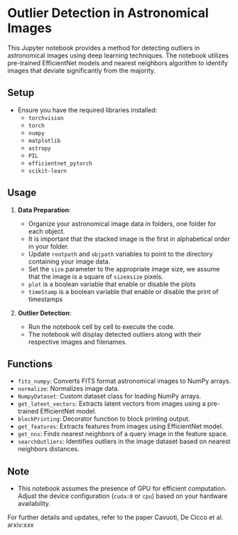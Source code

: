 # Outlier Detection in Astronomical Images

This Jupyter notebook provides a method for detecting outliers in astronomical images using deep learning techniques. The notebook utilizes pre-trained EfficientNet models and nearest neighbors algorithm to identify images that deviate significantly from the majority.

## Setup
- Ensure you have the required libraries installed:
  - `torchvision`
  - `torch`
  - `numpy`
  - `matplotlib`
  - `astropy`
  - `PIL`
  - `efficientnet_pytorch`
  - `scikit-learn`

## Usage
1. **Data Preparation**:
   - Organize your astronomical image data in folders, one folder for each object.
   - It is important that the stacked image is the first in alphabetical order in your folder.
   - Update `rootpath` and `objpath` variables to point to the directory containing your image data.
   - Set the `size` parameter to the appropriate image size, we assume that the image is a square of `size`x`size` pixels.
   - `plot` is a boolean variable that enable or disable the plots
   - `timeStamp` is a boolean variable that enable or disable the print of timestamps

2. **Outlier Detection**:
   - Run the notebook cell by cell to execute the code.
   - The notebook will display detected outliers along with their respective images and filenames.


## Functions

- `fits_numpy`: Converts FITS format astronomical images to NumPy arrays.
- `normalize`: Normalizes image data.
- `NumpyDataset`: Custom dataset class for loading NumPy arrays.
- `get_latent_vectors`: Extracts latent vectors from images using a pre-trained EfficientNet model.
- `blockPrinting`: Decorator function to block printing output.
- `get_features`: Extracts features from images using EfficientNet model.
- `get_nns`: Finds nearest neighbors of a query image in the feature space.
- `searchOutliers`: Identifies outliers in the image dataset based on nearest neighbors distances.


## Note
- This notebook assumes the presence of GPU for efficient computation. Adjust the device configuration (`cuda:0` or `cpu`) based on your hardware availability.

For further details and updates, refer to the paper Cavuoti, De Cicco et al. arxiv:xxx
